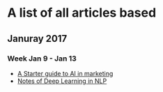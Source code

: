 # A list of all articles based #

## Januray 2017 ##

### Week Jan 9 - Jan 13 ###

- [A Starter guide to AI in marketing](http://www.hugeinc.com/ideas/perspective/a-starter-guide-to-ai-in-marketing)
- [Notes of Deep Learning in NLP](https://medium.com/htc-research-engineering-blog/notes-for-deep-learning-on-nlp-94ddfcb45723#.qxxz4ac1j)

